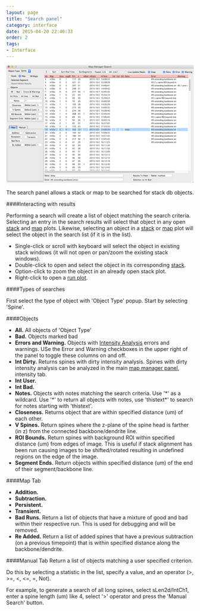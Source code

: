 ```yaml
---
layout: page
title: "Search panel"
category: interface
date: 2015-04-20 22:46:33
order: 2
tags:
- Interface
---
```



<IMG class="img-float-left" SRC="../images/mm3/mm3-search-panel.png" WIDTH="900">

<div class="print-page-break"></div>

The search panel allows a stack or map to be searched for stack db objects.

####Interacting with results

Performing a search will create a list of object matching the search criteria. Selecting an entry in the search results will select that object in any open [stack][3] and [map][2] plots. Likewise, selecting an object in a [stack][3] or [map][2] plot will select the object in the search list (if it is in the list).

  - Single-click or scroll with keyboard will select the object in existing stack windows (it will not open or pan/zoom the existing stack windows).
  - Double-click to open and select the object in its corresponding [stack][3].
  - Option-click to zoom the object in an already open stack plot.
  - Right-click to open a [run plot][4].

####Types of searches

First select the type of object with 'Object Type' popup. Start by selecting 'Spine'.

####Objects

  - **All.** All objects of 'Object Type'
  - **Bad.** Objects marked bad
  - **Errors and Warning.** Objects with [Intensity Analysis][5] errors and warnings. USe the Error and Warning checkboxes in the upper right of the panel to toggle these columns on and off.
  - **Int Dirty.** Returns spines with dirty intensity analysis. Spines with dirty intensity analysis can be analyzed in the main [map manager panel][6], intensity tab.
  - **Int User.**
  - **Int Bad.**
  - **Notes.** Objects with notes matching the search criteria. Use '\*' as a wildcard. Use '\*' to return all objects with notes, use 'thistext\*' to search for notes starting with 'thistext'.
  - **Closeness.** Returns object that are within specified distance (um) of each other.
  - **V Spines.** Return spines where the z-plane of the spine head is farther (in z) from the connected backbone/dendrite line.
  - **ROI Bounds.** Return spines with background ROI within specified distance (um) from edges of image. This is useful if stack alignment has been run causing images to be shifted/rotated resulting in undefined regions on the edge of the image.
  - **Segment Ends.** Return objects within specified distance (um) of the end of their segment/backbone line.
  
####Map Tab

  - **Addition.**
  - **Subtraction.**
  - **Persistent.**
  - **Transient.**
  - **Bad Runs.** Return a list of objects that have a mixture of good and bad within their respective run. This is used for debugging and will be removed.
  - **Re Added.** Return a list of added spines that have a previous subtraction (on a previous timepoint) that is within specified distance along the backbone/dendrite.
  
####Manual Tab
  Return a list of objects matching a user specified criterion.
  
  Do this by selecting a statistic in the list, specify a value, and an operator (>, >=, <, <=, =, Not).
  
  For example, to generate a search of all long spines, select sLen2d/IntCh1, enter a spine length (um) like 4, select '>' operator and press the 'Manual Search' button.
     
[1]: /mapmanager/stack-browser/
[2]: /mapmanager/map-plot/
[3]: /mapmanager/stack-plot/
[4]: /mapmanager/run-plot/
[5]: /mapmanager/intensity/
[6]: /mapmanager/main-panel/

